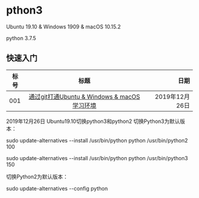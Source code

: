 # pthon3
Ubuntu 19.10 & Windows 1909 & macOS 10.15.2

python 3.7.5

## 快速入门
标号|标题|日期
---|:--:|---:
001|[通过git打通Ubuntu & Windows & macOS 学习环境](https://github.com/Rtx8080Ti/python3/blob/master/Learning_log/Learning_log.md)|2019年12月26日


2019年12月26日
Ubuntu19.10切换python3和python2
切换Python3为默认版本：

sudo update-alternatives --install /usr/bin/python python /usr/bin/python2 100

sudo update-alternatives --install /usr/bin/python python /usr/bin/python3 150
 
切换Python2为默认版本：

sudo update-alternatives --config python
